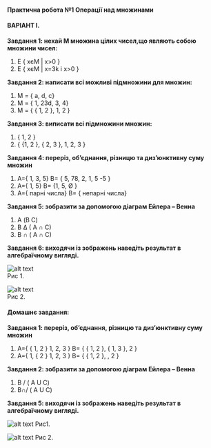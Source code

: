 #### **Практична робота №1 Операції над множинами**

#### **ВАРІАНТ І.**

**Завдання 1: нехай М множина цілих чисел,що являють собою множини чисел:**
1.	Е { xєМ | х>0 }
2.	Е { xєМ | х=3k і х>0 }

**Завдання 2: написати всі можливі підмножини для множин:**                              
1.	М = { a, d, c}
2.	М = { 1, 23d, 3, 4}
3.	М = { { 1, 2 }, 1, 2 }

 **Завдання 3: виписати всі підмножини множин:**             
1.	{ 1, 2 }
2.	{ {1, 2 }, { 2, 3 }, 1, 2, 3 }

**Завдання 4: переріз, об’єднання, різницю та диз’юнктивну суму множин**      
1.	A={ 1, 3, 5}  B= { 5, 78, 2, 1, 5 -5 }
2.	A={ 1, 5}  B= {1, 5, Ø }
3.	A={ парні числа}  B= { непарні числа}


**Завдання 5: зобразити за допомогою діаграм Ейлера – Венна**
1.	А  (B C)
2.	B ∆ ( A ∩ C)
3.	B ∩ ( A ∩ C)

**Завдання 6: виходячи із зображень наведіть результат в алгебраїчному вигляді.**                                                                       

![alt text]({{site.baseurl}}/img/images/ris1.png)                              
Рис 1.                                                             

![alt text]({{site.baseurl}}/img/images/ris2.png)                        
Рис 2.                                                              

#### **Домашнє завдання:**

**Завдання 1: переріз, об’єднання, різницю та диз’юнктивну суму множин**

1.	A={ { 1, 2 } 1, 2, 3 }  B= { { 1, 2 }, { 1, 3 }, 2 }
2.	A={  1, { 2 } 1, 2, 3 }  B= { { 1, 2 }, , 2 }

**Завдання 2: зобразити за допомогою діаграм Ейлера – Венна**
1.	B / ( A U C)
2.	B∩/ ( A U C)

**Завдання 5: виходячи із зображень наведіть результат в алгебраїчному вигляді.**

![alt text]({{site.baseurl}}/img/images/ris3.png)
Рис1.                          

![alt text]({{site.baseurl}}/img/images/ris4.png)
Рис 2.
